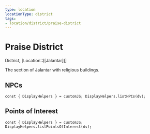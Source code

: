 ```yaml
---
type: location
locationType: district
tags: 
- location/district/praise-district
---
```


# Praise District
District, [Location::[[Jalantar]]]

The section of Jalantar with religious buildings.


## NPCs
```dataviewjs
const { DisplayHelpers } = customJS; DisplayHelpers.listNPCs(dv);
```

## Points of Interest
```dataviewjs
const { DisplayHelpers } = customJS; DisplayHelpers.listPointsOfInterest(dv);
```
